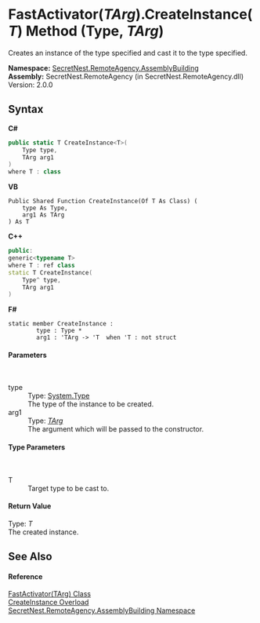 # FastActivator(*TArg*).CreateInstance(*T*) Method (Type, *TArg*)
 

Creates an instance of the type specified and cast it to the type specified.

**Namespace:**&nbsp;<a href="N_SecretNest_RemoteAgency_AssemblyBuilding">SecretNest.RemoteAgency.AssemblyBuilding</a><br />**Assembly:**&nbsp;SecretNest.RemoteAgency (in SecretNest.RemoteAgency.dll) Version: 2.0.0

## Syntax

**C#**<br />
``` C#
public static T CreateInstance<T>(
	Type type,
	TArg arg1
)
where T : class

```

**VB**<br />
``` VB
Public Shared Function CreateInstance(Of T As Class) ( 
	type As Type,
	arg1 As TArg
) As T
```

**C++**<br />
``` C++
public:
generic<typename T>
where T : ref class
static T CreateInstance(
	Type^ type, 
	TArg arg1
)
```

**F#**<br />
``` F#
static member CreateInstance : 
        type : Type * 
        arg1 : 'TArg -> 'T  when 'T : not struct

```


#### Parameters
&nbsp;<dl><dt>type</dt><dd>Type: <a href="https://docs.microsoft.com/dotnet/api/system.type" target="_blank">System.Type</a><br />The type of the instance to be created.</dd><dt>arg1</dt><dd>Type: <a href="T_SecretNest_RemoteAgency_AssemblyBuilding_FastActivator_1">*TArg*</a><br />The argument which will be passed to the constructor.</dd></dl>

#### Type Parameters
&nbsp;<dl><dt>T</dt><dd>Target type to be cast to.</dd></dl>

#### Return Value
Type: *T*<br />The created instance.

## See Also


#### Reference
<a href="T_SecretNest_RemoteAgency_AssemblyBuilding_FastActivator_1">FastActivator(TArg) Class</a><br /><a href="Overload_SecretNest_RemoteAgency_AssemblyBuilding_FastActivator_1_CreateInstance">CreateInstance Overload</a><br /><a href="N_SecretNest_RemoteAgency_AssemblyBuilding">SecretNest.RemoteAgency.AssemblyBuilding Namespace</a><br />